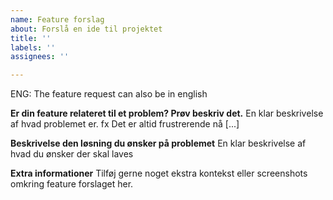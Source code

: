 ```yaml
---
name: Feature forslag
about: Forslå en ide til projektet
title: ''
labels: ''
assignees: ''

---
```


ENG: The feature request can also be in english

**Er din feature relateret til et problem? Prøv beskriv det.**
En klar beskrivelse af hvad problemet er. fx Det er altid frustrerende nå [...]

**Beskrivelse den løsning du ønsker på problemet**
En klar beskrivelse af hvad du ønsker der skal laves

**Extra informationer**
Tilføj gerne noget ekstra kontekst eller screenshots omkring feature forslaget her.
